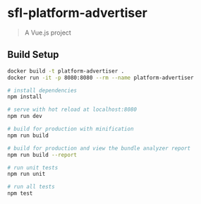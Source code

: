 # sfl-platform-advertiser

> A Vue.js project
 

## Build Setup

``` bash
docker build -t platform-advertiser .
docker run -it -p 8080:8080 --rm --name platform-advertiser

# install dependencies
npm install

# serve with hot reload at localhost:8080
npm run dev

# build for production with minification
npm run build

# build for production and view the bundle analyzer report
npm run build --report

# run unit tests
npm run unit

# run all tests
npm test
```

